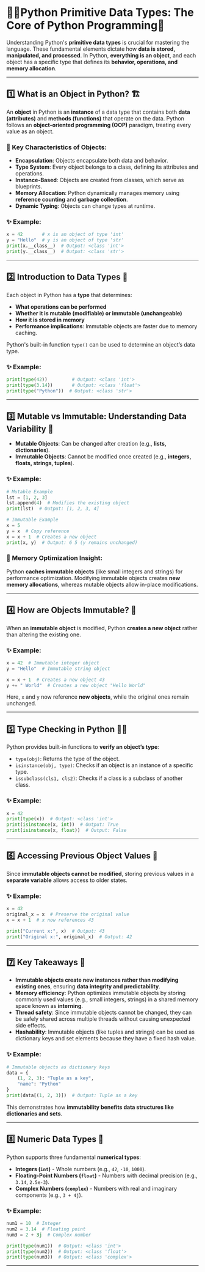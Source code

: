 # 🚀✨Python Primitive Data Types: The Core of Python Programming🎯

Understanding Python's **primitive data types** is crucial for mastering the language. These fundamental elements dictate how **data is stored, manipulated, and processed**. In Python, **everything is an object**, and each object has a specific type that defines its **behavior, operations, and memory allocation**.

---

## 1️⃣ What is an Object in Python? 🏗️
An **object** in Python is an **instance** of a data type that contains both **data (attributes)** and **methods (functions)** that operate on the data. Python follows an **object-oriented programming (OOP)** paradigm, treating every value as an object.

### 🔹 Key Characteristics of Objects:
- **Encapsulation**: Objects encapsulate both data and behavior.
- **Type System**: Every object belongs to a class, defining its attributes and operations.
- **Instance-Based**: Objects are created from classes, which serve as blueprints.
- **Memory Allocation**: Python dynamically manages memory using **reference counting** and **garbage collection**.
- **Dynamic Typing**: Objects can change types at runtime.

### ✨ Example:
```python
x = 42       # x is an object of type 'int'
y = "Hello"  # y is an object of type 'str'
print(x.__class__)  # Output: <class 'int'>
print(y.__class__)  # Output: <class 'str'>
```

---

## 2️⃣ Introduction to Data Types 📜
Each object in Python has a **type** that determines:
- **What operations can be performed**
- **Whether it is mutable (modifiable) or immutable (unchangeable)**
- **How it is stored in memory**
- **Performance implications**: Immutable objects are faster due to memory caching.

Python's built-in function `type()` can be used to determine an object’s data type.

### ✨ Example:
```python
print(type(42))         # Output: <class 'int'>
print(type(3.14))       # Output: <class 'float'>
print(type("Python"))  # Output: <class 'str'>
```

---

## 3️⃣ Mutable vs Immutable: Understanding Data Variability 🔄
- **Mutable Objects**: Can be changed after creation (e.g., **lists, dictionaries**).
- **Immutable Objects**: Cannot be modified once created (e.g., **integers, floats, strings, tuples**).

### ✨ Example:
```python
# Mutable Example
lst = [1, 2, 3]
lst.append(4)  # Modifies the existing object
print(lst)  # Output: [1, 2, 3, 4]

# Immutable Example
x = 5
y = x  # Copy reference
x = x + 1  # Creates a new object
print(x, y)  # Output: 6 5 (y remains unchanged)
```

### 🚀 Memory Optimization Insight:
Python **caches immutable objects** (like small integers and strings) for performance optimization. Modifying immutable objects creates **new memory allocations**, whereas mutable objects allow in-place modifications.

---

## 4️⃣ How are Objects Immutable? 🔐
When an **immutable object** is modified, Python **creates a new object** rather than altering the existing one.

### ✨ Example:
```python
x = 42  # Immutable integer object
y = "Hello"  # Immutable string object

x = x + 1  # Creates a new object 43
y += " World"  # Creates a new object "Hello World"
```
Here, `x` and `y` now reference **new objects**, while the original ones remain unchanged.

---

## 5️⃣ Type Checking in Python 🕵️‍♂️
Python provides built-in functions to **verify an object’s type**:

- `type(obj)`: Returns the type of the object.
- `isinstance(obj, type)`: Checks if an object is an instance of a specific type.
- `issubclass(cls1, cls2)`: Checks if a class is a subclass of another class.

### ✨ Example:
```python
x = 42
print(type(x))  # Output: <class 'int'>
print(isinstance(x, int))  # Output: True
print(isinstance(x, float))  # Output: False
```

---

## 6️⃣ Accessing Previous Object Values 🔄
Since **immutable objects cannot be modified**, storing previous values in a **separate variable** allows access to older states.

### ✨ Example:
```python
x = 42
original_x = x  # Preserve the original value
x = x + 1  # x now references 43

print("Current x:", x)  # Output: 43
print("Original x:", original_x)  # Output: 42
```

---

## 7️⃣ Key Takeaways 🎯
- **Immutable objects create new instances rather than modifying existing ones**, ensuring **data integrity and predictability**.
- **Memory efficiency**: Python optimizes immutable objects by storing commonly used values (e.g., small integers, strings) in a shared memory space known as **interning**.
- **Thread safety**: Since immutable objects cannot be changed, they can be safely shared across multiple threads without causing unexpected side effects.
- **Hashability**: Immutable objects (like tuples and strings) can be used as dictionary keys and set elements because they have a fixed hash value.

### ✨ Example:
```python
# Immutable objects as dictionary keys
data = {
    (1, 2, 3): "Tuple as a key",
    "name": "Python"
}
print(data[(1, 2, 3)])  # Output: Tuple as a key
```
This demonstrates how **immutability benefits data structures like dictionaries and sets**.

---

## 8️⃣ Numeric Data Types 🔢
Python supports three fundamental **numerical types**:
- **Integers (`int`)** - Whole numbers (e.g., `42`, `-10`, `1000`).
- **Floating-Point Numbers (`float`)** - Numbers with decimal precision (e.g., `3.14`, `2.5e-3`).
- **Complex Numbers (`complex`)** - Numbers with real and imaginary components (e.g., `3 + 4j`).

### ✨ Example:
```python
num1 = 10  # Integer
num2 = 3.14  # Floating point
num3 = 2 + 3j  # Complex number

print(type(num1))  # Output: <class 'int'>
print(type(num2))  # Output: <class 'float'>
print(type(num3))  # Output: <class 'complex'>
```

---

